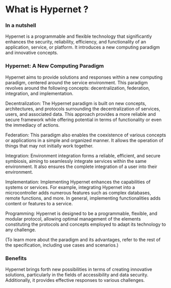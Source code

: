 What is Hypernet ?
=====

### In a nutshell

Hypernet is a programmable and flexible technology that significantly enhances the security, reliability, efficiency, and functionality of an application, service, or platform. It introduces a new computing paradigm and innovative concepts.

### Hypernet: A New Computing Paradigm

Hypernet aims to provide solutions and responses within a new computing paradigm, centered around the service environment. This paradigm revolves around the following concepts: decentralization, federation, integration, and implementation.

Decentralization: The Hypernet paradigm is built on new concepts, architectures, and protocols surrounding the decentralization of services, users, and associated data. This approach provides a more reliable and secure framework while offering potential in terms of functionality or even the immediacy of actions.

Federation: This paradigm also enables the coexistence of various concepts or applications in a simple and organized manner. It allows the operation of things that may not initially work together.

Integration: Environment integration forms a reliable, efficient, and secure symbiosis, aiming to seamlessly integrate services within the same environment. It also ensures the complete integration of a user into their environment.

Implementation: Implementing Hypernet enhances the capabilities of systems or services. For example, integrating Hypernet into a microcontroller adds numerous features such as complex databases, remote functions, and more. In general, implementing functionalities adds content or features to a service.

Programming: Hypernet is designed to be a programmable, flexible, and modular protocol, allowing optimal management of the elements constituting the protocols and concepts employed to adapt its technology to any challenge.

(To learn more about the paradigm and its advantages, refer to the rest of the specification, including use cases and scenarios.)

### Benefits
Hypernet brings forth new possibilities in terms of creating innovative solutions, particularly in the fields of accessibility and data security. Additionally, it provides effective responses to various challenges.
